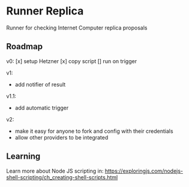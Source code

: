 # Runner Replica

Runner for checking Internet Computer replica proposals

## Roadmap

v0:
[x] setup Hetzner
[x] copy script
[] run on trigger

v1:

- add notifier of result

v1.1:

- add automatic trigger

v2:

- make it easy for anyone to fork and config with their credentials
- allow other providers to be integrated

## Learning

Learn more about Node JS scripting in:
https://exploringjs.com/nodejs-shell-scripting/ch_creating-shell-scripts.html
